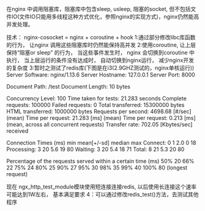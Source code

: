 在nginx 中调用阻塞库，阻塞库中包含sleep, usleep, 阻塞的socket, 但不包括文件IO(文件IO只能用多线程这种方式优化，参照nginx的实现方式)，nginx仍然能高并发处理。

技术：
nginx-cosocket = nginx + coroutine + hook
1:通过部分修改libc库函数的行为， 让nginx 调用这些阻塞库时仍然能保持高并发
2:使用coroutine, 让上层保持“阻塞or sleep” 的行为， 当这些事件发生时， nginx 会切换到coroutine 中执行， 当上层运行的条件没有达成时， 自动切换到nginx运行， 减少nginx开发的复杂度
3:暂时之测试了redis库(下图是在i3(2.9GHZ测试的，nginx单核运行))
Server Software:        nginx/1.13.6
Server Hostname:        127.0.0.1
Server Port:            8000

Document Path:          /test
Document Length:        10 bytes

Concurrency Level:      100
Time taken for tests:   21.283 seconds
Complete requests:      100000
Failed requests:        0
Total transferred:      15300000 bytes
HTML transferred:       1000000 bytes
Requests per second:    4698.68 [#/sec] (mean)
Time per request:       21.283 [ms] (mean)
Time per request:       0.213 [ms] (mean, across all concurrent requests)
Transfer rate:          702.05 [Kbytes/sec] received

Connection Times (ms)
              min  mean[+/-sd] median   max
Connect:        0    1   2.0      0      18
Processing:     3   20   5.6     19      80
Waiting:        3   20   5.4     18      71
Total:          8   21   5.3     20      80

Percentage of the requests served within a certain time (ms)
  50%     20
  66%     22
  75%     24
  80%     25
  90%     27
  95%     30
  98%     35
  99%     40
 100%     80 (longest request)

现在 ngx_http_test_module模块使用短连接连接redis, 以后使用长连接这个速率可能达到1W左右， 基本满足要求
4：可以通过修改redis_test()方法，去测试其他程序


